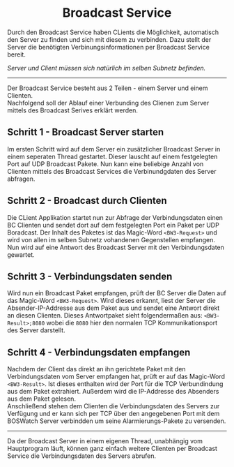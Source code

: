 # <center>Broadcast Service</center>

Durch den Broadcast Service haben CLients die Möglichkeit, automatisch den Server zu finden und sich mit diesem zu verbinden. Dazu stellt der Server die benötigten Verbinungsinformationen per Broadcast Service bereit.

*Server und Client müssen sich natürlich im selben Subnetz befinden.*

---

Der Broadcast Service besteht aus 2 Teilen - einem Server und einem Clienten.  
Nachfolgend soll der Ablauf einer Verbunding des Clienen zum Server mittels des Broadcast Serives erklärt werden.

## Schritt 1 - Broadcast Server starten
Im ersten Schritt wird auf dem Server ein zusätzlicher Broadcast Server in einem seperaten Thread gestartet. Dieser lauscht auf einem festgelegten Port auf UDP Broadcast Pakete. Nun kann eine beliebige Anzahl von Clienten mittels des Broadcast Services die Verbinundgdaten des Server abfragen.

## Schritt 2 - Broadcast durch Clienten
Die CLient Applikation startet nun zur Abfrage der Verbindungsdaten einen BC Clienten und sendet dort auf dem festgelegten Port ein Paket per UDP Boradcast. Der Inhalt des Paketes ist das Magic-Word `<BW3-Request>` und wird von allen im selben Subnetz vohandenen Gegenstellen empfangen. Nun wird auf eine Antwort des Broadcast Server mit den Verbindungsdaten gewartet.

## Schritt 3 - Verbindungsdaten senden
Wird nun ein Broadcast Paket empfangen, prüft der BC Server die Daten auf das Magic-Word `<BW3-Request>`. Wird dieses erkannt, liest der Server die Absender-IP-Addresse aus dem Paket aus und sendet eine Antwort direkt an diesen Clienten. Dieses Antwortpaket sieht folgendermaßen aus: `<BW3-Result>;8080` wobei die `8080` hier den normalen TCP Kommunikationsport des Server darstellt.

## Schritt 4 - Verbindungsdaten empfangen
Nachdem der Client das direkt an ihn gerichtete Paket mit den Verbindungsdaten vom Server empfangen hat, prüft er auf das Magic-Word `<BW3-Result>`. Ist dieses enthalten wird der Port für die TCP Verbundindung aus dem Paket extrahiert. Außerdem wird die IP-Addresse des Absenders aus dem Paket gelesen.  
Anschließend stehen dem Clienten die Verbindungsdaten des Servers zur Verfügung und er kann sich per TCP über den angegebenen Port mit dem BOSWatch Server verbindden um seine Alarmierungs-Pakete zu versenden.

---

Da der Broadcast Server in einem eigenen Thread, unabhängig vom Hauptprogram läuft, können ganz einfach weitere Clienten per Broadcast Service die Verbindungsdaten des Servers abrufen.

